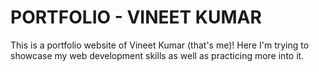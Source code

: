 # PORTFOLIO - VINEET KUMAR

This is a portfolio website of Vineet Kumar (that's me)! Here I'm trying to showcase my web development skills as well as practicing more into it.
